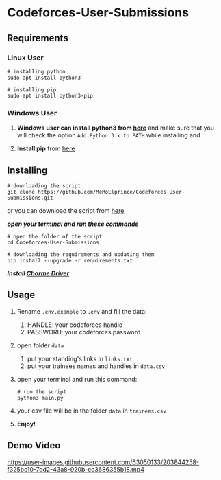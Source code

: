 # Codeforces-User-Submissions

## Requirements

### Linux User

```shell
# installing python
sudo apt install python3
```

```shell
# installing pip
sudo apt install python3-pip
```

### Windows User

1. **Windows user can install python3 from [here](https://www.python.org/downloads/)** and make sure that you will check the option `Add Python 3.x to PATH` while installing and .

2. **Install pip** from [here](https://pip.pypa.io/en/stable/installation/)

## Installing

```shell
# downloading the script
git clone https://github.com/MeMoElprince/Codeforces-User-Submissions.git
```

or you can download the script from [here](https://github.com/MeMoElprince/Codeforces-User-Submissions/archive/refs/heads/main.zip)

***open your terminal and run these commands***

```shell
# open the folder of the script
cd Codeforces-User-Submissions
```

```shell
# downloading the requirements and updating them
pip install --upgrade -r requirements.txt
```

***Install [Chorme Driver](https://github.com/SeleniumHQ/selenium/wiki/ChromeDriver/01fde32d0ed245141e24151f83b7c2db31d596a4#quick-installation)***

## Usage

1. Rename `.env.example` to `.env` and fill the data:
   1. HANDLE: your codeforces handle
   2. PASSWORD: your codeforces password

2. open folder `data`
   1. put your standing's links in `links.txt`
   2. put your trainees names and handles in `data.csv`

3. open your terminal and run this command:

    ```shell
    # run the script
    python3 main.py
    ```

4. your csv file will be in the folder `data` in `trainees.csv`

5. **Enjoy!**

## Demo Video


https://user-images.githubusercontent.com/63050133/203844258-f325bc10-7dd2-43a8-920b-cc3686355b18.mp4

